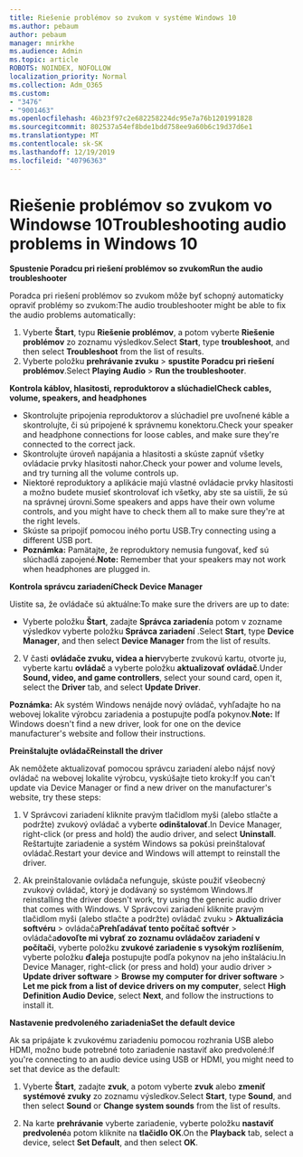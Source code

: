 ```yaml
---
title: Riešenie problémov so zvukom v systéme Windows 10
ms.author: pebaum
author: pebaum
manager: mnirkhe
ms.audience: Admin
ms.topic: article
ROBOTS: NOINDEX, NOFOLLOW
localization_priority: Normal
ms.collection: Adm_O365
ms.custom:
- "3476"
- "9001463"
ms.openlocfilehash: 46b23f97c2e682258224dc95e7a76b1201991828
ms.sourcegitcommit: 802537a54ef8bde1bdd758ee9a60b6c19d37d6e1
ms.translationtype: MT
ms.contentlocale: sk-SK
ms.lasthandoff: 12/19/2019
ms.locfileid: "40796363"
---
```

# <a name="troubleshooting-audio-problems-in-windows-10"></a><span data-ttu-id="28daa-102">Riešenie problémov so zvukom vo Windowse 10</span><span class="sxs-lookup"><span data-stu-id="28daa-102">Troubleshooting audio problems in Windows 10</span></span>

<span data-ttu-id="28daa-103">**Spustenie Poradcu pri riešení problémov so zvukom**</span><span class="sxs-lookup"><span data-stu-id="28daa-103">**Run the audio troubleshooter**</span></span>

<span data-ttu-id="28daa-104">Poradca pri riešení problémov so zvukom môže byť schopný automaticky opraviť problémy so zvukom:</span><span class="sxs-lookup"><span data-stu-id="28daa-104">The audio troubleshooter might be able to fix the audio problems automatically:</span></span> 

1. <span data-ttu-id="28daa-105">Vyberte **Štart**, typu **Riešenie problémov**, a potom vyberte **Riešenie problémov** zo zoznamu výsledkov.</span><span class="sxs-lookup"><span data-stu-id="28daa-105">Select **Start**, type **troubleshoot**, and then select **Troubleshoot** from the list of results.</span></span> 
2. <span data-ttu-id="28daa-106">Vyberte položku **prehrávanie zvuku** > **spustite Poradcu pri riešení problémov**.</span><span class="sxs-lookup"><span data-stu-id="28daa-106">Select **Playing Audio** > **Run the troubleshooter**.</span></span>

<span data-ttu-id="28daa-107">**Kontrola káblov, hlasitosti, reproduktorov a slúchadiel**</span><span class="sxs-lookup"><span data-stu-id="28daa-107">**Check cables, volume, speakers, and headphones**</span></span>

- <span data-ttu-id="28daa-108">Skontrolujte pripojenia reproduktorov a slúchadiel pre uvoľnené káble a skontrolujte, či sú pripojené k správnemu konektoru.</span><span class="sxs-lookup"><span data-stu-id="28daa-108">Check your speaker and headphone connections for loose cables, and make sure they're connected to the correct jack.</span></span>
- <span data-ttu-id="28daa-109">Skontrolujte úroveň napájania a hlasitosti a skúste zapnúť všetky ovládacie prvky hlasitosti nahor.</span><span class="sxs-lookup"><span data-stu-id="28daa-109">Check your power and volume levels, and try turning all the volume controls up.</span></span>
- <span data-ttu-id="28daa-110">Niektoré reproduktory a aplikácie majú vlastné ovládacie prvky hlasitosti a možno budete musieť skontrolovať ich všetky, aby ste sa uistili, že sú na správnej úrovni.</span><span class="sxs-lookup"><span data-stu-id="28daa-110">Some speakers and apps have their own volume controls, and you might have to check them all to make sure they're at the right levels.</span></span>
- <span data-ttu-id="28daa-111">Skúste sa pripojiť pomocou iného portu USB.</span><span class="sxs-lookup"><span data-stu-id="28daa-111">Try connecting using a different USB port.</span></span>
- <span data-ttu-id="28daa-112">**Poznámka:** Pamätajte, že reproduktory nemusia fungovať, keď sú slúchadlá zapojené.</span><span class="sxs-lookup"><span data-stu-id="28daa-112">**Note:** Remember that your speakers may not work when headphones are plugged in.</span></span>

<span data-ttu-id="28daa-113">**Kontrola správcu zariadení**</span><span class="sxs-lookup"><span data-stu-id="28daa-113">**Check Device Manager**</span></span>

<span data-ttu-id="28daa-114">Uistite sa, že ovládače sú aktuálne:</span><span class="sxs-lookup"><span data-stu-id="28daa-114">To make sure the drivers are up to date:</span></span>

- <span data-ttu-id="28daa-115">Vyberte položku **Štart**, zadajte **Správca zariadení**a potom v zozname výsledkov vyberte položku **Správca zariadení** .</span><span class="sxs-lookup"><span data-stu-id="28daa-115">Select **Start**, type **Device Manager**, and then select **Device Manager** from the list of results.</span></span>

2. <span data-ttu-id="28daa-116">V časti **ovládače zvuku, videa a hier**vyberte zvukovú kartu, otvorte ju, vyberte kartu **ovládač** a vyberte položku **aktualizovať ovládač**.</span><span class="sxs-lookup"><span data-stu-id="28daa-116">Under **Sound, video, and game controllers**, select your sound card, open it, select the **Driver** tab, and select **Update Driver**.</span></span> 

<span data-ttu-id="28daa-117">**Poznámka:** Ak systém Windows nenájde nový ovládač, vyhľadajte ho na webovej lokalite výrobcu zariadenia a postupujte podľa pokynov.</span><span class="sxs-lookup"><span data-stu-id="28daa-117">**Note:** If Windows doesn't find a new driver, look for one on the device manufacturer's website and follow their instructions.</span></span>

<span data-ttu-id="28daa-118">**Preinštalujte ovládač**</span><span class="sxs-lookup"><span data-stu-id="28daa-118">**Reinstall the driver**</span></span>

<span data-ttu-id="28daa-119">Ak nemôžete aktualizovať pomocou správcu zariadení alebo nájsť nový ovládač na webovej lokalite výrobcu, vyskúšajte tieto kroky:</span><span class="sxs-lookup"><span data-stu-id="28daa-119">If you can't update via Device Manager or find a new driver on the manufacturer's website, try these steps:</span></span> 

1. <span data-ttu-id="28daa-120">V Správcovi zariadení kliknite pravým tlačidlom myši (alebo stlačte a podržte) zvukový ovládač a vyberte **odinštalovať**.</span><span class="sxs-lookup"><span data-stu-id="28daa-120">In Device Manager, right-click (or press and hold) the audio driver, and select **Uninstall**.</span></span> <span data-ttu-id="28daa-121">Reštartujte zariadenie a systém Windows sa pokúsi preinštalovať ovládač.</span><span class="sxs-lookup"><span data-stu-id="28daa-121">Restart your device and Windows will attempt to reinstall the driver.</span></span>

2. <span data-ttu-id="28daa-122">Ak preinštalovanie ovládača nefunguje, skúste použiť všeobecný zvukový ovládač, ktorý je dodávaný so systémom Windows.</span><span class="sxs-lookup"><span data-stu-id="28daa-122">If reinstalling the driver doesn't work, try using the generic audio driver that comes with Windows.</span></span> <span data-ttu-id="28daa-123">V Správcovi zariadení kliknite pravým tlačidlom myši (alebo stlačte a podržte) ovládač zvuku > **Aktualizácia softvéru** > ovládača**Prehľadávať tento počítač softvér** > ovládača**dovoľte mi vybrať zo zoznamu ovládačov zariadení v počítači**, vyberte položku **zvukové zariadenie s vysokým rozlíšením**, vyberte položku **ďalej**a postupujte podľa pokynov na jeho inštaláciu.</span><span class="sxs-lookup"><span data-stu-id="28daa-123">In Device Manager, right-click (or press and hold) your audio driver > **Update driver software** > **Browse my computer for driver software** > **Let me pick from a list of device drivers on my computer**, select **High Definition Audio Device**, select **Next**, and follow the instructions to install it.</span></span>

<span data-ttu-id="28daa-124">**Nastavenie predvoleného zariadenia**</span><span class="sxs-lookup"><span data-stu-id="28daa-124">**Set the default device**</span></span>

<span data-ttu-id="28daa-125">Ak sa pripájate k zvukovému zariadeniu pomocou rozhrania USB alebo HDMI, možno bude potrebné toto zariadenie nastaviť ako predvolené:</span><span class="sxs-lookup"><span data-stu-id="28daa-125">If you're connecting to an audio device using USB or HDMI, you might need to set that device as the default:</span></span> 

1. <span data-ttu-id="28daa-126">Vyberte **Štart**, zadajte **zvuk**, a potom vyberte **zvuk** alebo **zmeniť systémové zvuky** zo zoznamu výsledkov.</span><span class="sxs-lookup"><span data-stu-id="28daa-126">Select **Start**, type **Sound**, and then select **Sound** or **Change system sounds** from the list of results.</span></span>

2. <span data-ttu-id="28daa-127">Na karte **prehrávanie** vyberte zariadenie, vyberte položku **nastaviť predvolené**a potom kliknite na **tlačidlo OK**.</span><span class="sxs-lookup"><span data-stu-id="28daa-127">On the **Playback** tab, select a device, select **Set Default**, and then select **OK**.</span></span>

